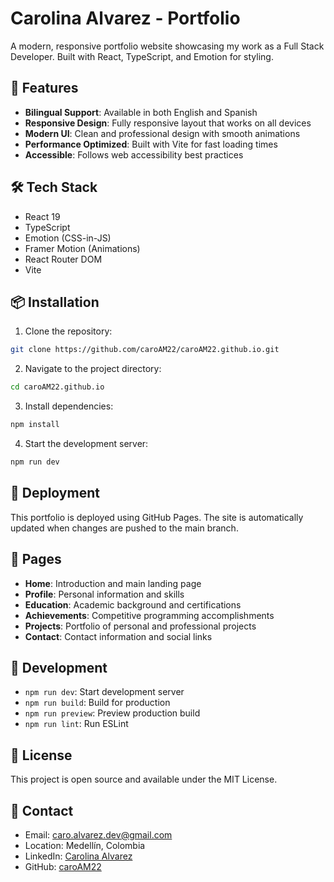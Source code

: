 # Carolina Alvarez - Portfolio

A modern, responsive portfolio website showcasing my work as a Full Stack Developer. Built with React, TypeScript, and Emotion for styling.

## 🌟 Features

- **Bilingual Support**: Available in both English and Spanish
- **Responsive Design**: Fully responsive layout that works on all devices
- **Modern UI**: Clean and professional design with smooth animations
- **Performance Optimized**: Built with Vite for fast loading times
- **Accessible**: Follows web accessibility best practices

## 🛠️ Tech Stack

- React 19
- TypeScript
- Emotion (CSS-in-JS)
- Framer Motion (Animations)
- React Router DOM
- Vite

## 📦 Installation

1. Clone the repository:
```bash
git clone https://github.com/caroAM22/caroAM22.github.io.git
```

2. Navigate to the project directory:
```bash
cd caroAM22.github.io
```

3. Install dependencies:
```bash
npm install
```

4. Start the development server:
```bash
npm run dev
```

## 🚀 Deployment

This portfolio is deployed using GitHub Pages. The site is automatically updated when changes are pushed to the main branch.

## 📱 Pages

- **Home**: Introduction and main landing page
- **Profile**: Personal information and skills
- **Education**: Academic background and certifications
- **Achievements**: Competitive programming accomplishments
- **Projects**: Portfolio of personal and professional projects
- **Contact**: Contact information and social links

## 🔧 Development

- `npm run dev`: Start development server
- `npm run build`: Build for production
- `npm run preview`: Preview production build
- `npm run lint`: Run ESLint

## 📄 License

This project is open source and available under the MIT License.

## 🤝 Contact

- Email: caro.alvarez.dev@gmail.com
- Location: Medellín, Colombia
- LinkedIn: [Carolina Alvarez](https://www.linkedin.com/in/carolina-alvarez-murillo/)
- GitHub: [caroAM22](https://github.com/caroAM22)
